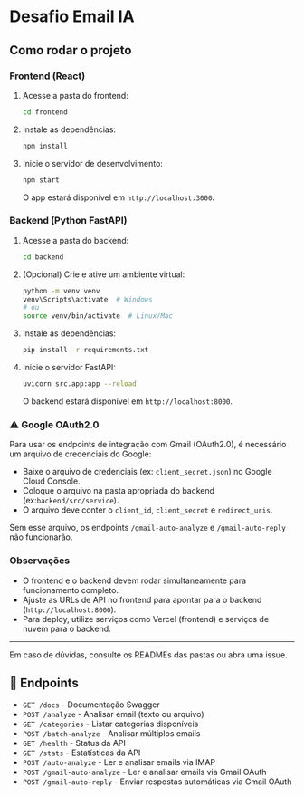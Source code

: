# Desafio Email IA

## Como rodar o projeto

### Frontend (React)

1. Acesse a pasta do frontend:
    ```bash
    cd frontend
    ```
2. Instale as dependências:
    ```bash
    npm install
    ```
3. Inicie o servidor de desenvolvimento:
    ```bash
    npm start
    ```
    O app estará disponível em `http://localhost:3000`.

### Backend (Python FastAPI)

1. Acesse a pasta do backend:
    ```bash
    cd backend
    ```
2. (Opcional) Crie e ative um ambiente virtual:
    ```bash
    python -m venv venv
    venv\Scripts\activate  # Windows
    # ou
    source venv/bin/activate  # Linux/Mac
    ```
3. Instale as dependências:
    ```bash
    pip install -r requirements.txt
    ```
4. Inicie o servidor FastAPI:
    ```bash
    uvicorn src.app:app --reload
    ```
    O backend estará disponível em `http://localhost:8000`.

### ⚠️ Google OAuth2.0

Para usar os endpoints de integração com Gmail (OAuth2.0), é necessário um arquivo de credenciais do Google:

- Baixe o arquivo de credenciais (ex: `client_secret.json`) no Google Cloud Console.
- Coloque o arquivo na pasta apropriada do backend (ex:`backend/src/service`).
- O arquivo deve conter o `client_id`, `client_secret` e `redirect_uris`.

Sem esse arquivo, os endpoints `/gmail-auto-analyze` e `/gmail-auto-reply` não funcionarão.

### Observações
- O frontend e o backend devem rodar simultaneamente para funcionamento completo.
- Ajuste as URLs de API no frontend para apontar para o backend (`http://localhost:8000`).
- Para deploy, utilize serviços como Vercel (frontend) e serviços de nuvem para o backend.

---

Em caso de dúvidas, consulte os READMEs das pastas ou abra uma issue.

## 🚀 Endpoints

- `GET /docs` - Documentação Swagger
- `POST /analyze` - Analisar email (texto ou arquivo)
- `GET /categories` - Listar categorias disponíveis
- `POST /batch-analyze` - Analisar múltiplos emails
- `GET /health` - Status da API
- `GET /stats` - Estatísticas da API
- `POST /auto-analyze` - Ler e analisar emails via IMAP
- `POST /gmail-auto-analyze` - Ler e analisar emails via Gmail OAuth
- `POST /gmail-auto-reply` - Enviar respostas automáticas via Gmail OAuth
